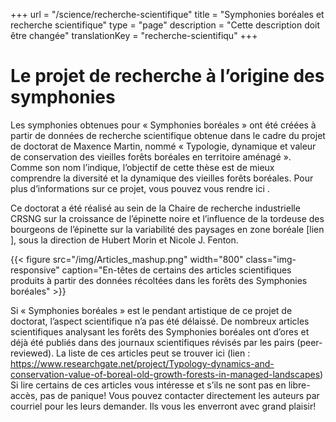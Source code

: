 +++
url =  "/science/recherche-scientifique"
title = "Symphonies boréales et recherche scientifique"
type = "page"
description =  "Cette description doit être changée"
translationKey = "recherche-scientifiqu"
+++


# Le projet de recherche à l’origine des symphonies 

Les symphonies obtenues pour « Symphonies boréales » ont été créées à partir de données de recherche scientifique obtenue dans le cadre du projet de doctorat de Maxence Martin, nommé « Typologie, dynamique et valeur de conservation des vieilles forêts boréales en territoire aménagé ». Comme son nom l’indique, l’objectif de cette thèse est de mieux comprendre la diversité et la dynamique des vieilles forêts boréales. Pour plus d’informations sur ce projet, vous pouvez vous rendre ici .


Ce doctorat a été réalisé au sein de la Chaire de recherche industrielle CRSNG sur la croissance de l’épinette noire et l’influence de la tordeuse des bourgeons de l’épinette sur la variabilité des paysages en zone boréale [lien ], sous la direction de Hubert Morin et Nicole J. Fenton.

{{< figure src="/img/Articles_mashup.png" width="800" class="img-responsive" caption="En-têtes de certains des articles scientifiques produits à partir des données récoltées dans les forêts des Symphonies boréales" >}}


Si « Symphonies boréales » est le pendant artistique de ce projet de doctorat, l’aspect scientifique n’a pas été délaissé. De nombreux articles scientifiques analysant les forêts des Symphonies boréales ont d’ores et déjà été publiés dans des journaux scientifiques révisés par les pairs (peer-reviewed). La liste de ces articles peut se trouver ici (lien : https://www.researchgate.net/project/Typology-dynamics-and-conservation-value-of-boreal-old-growth-forests-in-managed-landscapes)
Si lire certains de ces articles vous intéresse et s’ils ne sont pas en libre-accès, pas de panique! Vous pouvez contacter directement les auteurs par courriel pour les leurs demander. Ils vous les enverront avec grand plaisir!


